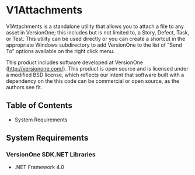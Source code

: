 # V1Attachments #

V1Attachments is a standalone utility that allows you to attach a file to any 
asset in VersionOne; this includes but is not limited to, a Story, Defect, 
Task, or Test. This utility can be used directly or you can create a shortcut 
in the appropriate Windows subdirectory to add VersionOne to the list of 
"Send To" options available on the right click menu.

This product includes software developed at VersionOne 
(http://versionone.com/). This product is open source and is licensed under a 
modified BSD license, which reflects our intent that software built with a 
dependency on the this code can be commercial or open source, as the authors 
see fit.

## Table of Contents ##

* System Requirements

## System Requirements ##

### VersionOne SDK.NET Libraries ###
* .NET Framework 4.0

